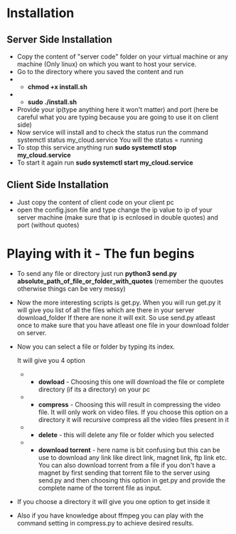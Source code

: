 # Installation
## Server Side Installation
* Copy the content of "server code" folder on your virtual machine or any machine (Only linux) on which you want to host your service.
* Go to the directory where you saved the content and run
* * **chmod +x install.sh**
* * **sudo ./install.sh**
* Provide your ip(type anything here it won't matter) and port (here be careful what you are typing because you are going to use it on client side)
* Now service will install and to check the status run the command systemctl status my_cloud.service You will the status = running
* To stop this service anything run **sudo systemctl stop my_cloud.service**
* To start it again run  **sudo systemctl start my_cloud.service**


## Client Side Installation

* Just copy the content of client code on your client pc
* open the config.json file and type change the ip value to ip of your server machine (make sure that ip is ecnlosed in double quotes) and port (without quotes)

# Playing with it - The fun begins

* To send any file or directory just run **python3 send.py absolute_path_of_file_or_folder_with_quotes** (remember the quoutes otherwise things can be very messy)
* Now the more interesting scripts is get.py. When you will run get.py it will give you list of all the files which are there in your server download_folder
  If there are none it will exit. So use send.py atleast once to make sure that you have atleast one file in your download folder on server.
  
* Now you can select a file or folder by typing its index.
  
  It will give you 4 option
  * * **dowload** - Choosing this one will download the file or complete directory (if its a directory) on your pc
  * * **compress** - Choosing this will result in compressing the video file. It will only work on video files. If you choose this option on a directory it will recursive compress all the video files present in it
  * * **delete** - this will delete any file or folder which you selected
  * * **download torrent** - here name is bit confusing but this can be use to download any link like direct link, magnet link, ftp link etc. You can also download torrent from a file if you don't have a magnet by first sending that torrent file to the server using send.py and then choosing this option in get.py and provide the complete name of the torrent file as input.
  
* If you choose a directory it will give you one option to get inside it 
  
* Also if you have knowledge about ffmpeg you can play with the command setting in compress.py to achieve desired results.
  
  
  
  
  
  
  
